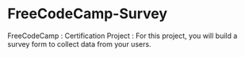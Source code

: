 # FreeCodeCamp-Survey
FreeCodeCamp : Certification Project : For this project, you will build a survey form to collect data from your users.
